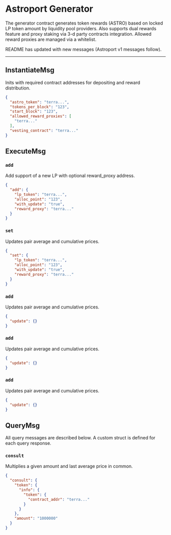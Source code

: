 # Astroport Generator

The generator contract generates token rewards (ASTRO) based on locked LP token amount by liquidity pool providers. Also supports dual rewards feature and proxy staking via 3-d party contracts integration. Allowed reward proxies are managed via a whitelist.

README has updated with new messages (Astroport v1 messages follow).

---

## InstantiateMsg

Inits with required contract addresses for depositing and reward distribution.

```json
{
  "astro_token": "terra...",
  "tokens_per_block": "123",
  "start_block": "123",
  "allowed_reward_proxies": [
    "terra..."
  ],
  "vesting_contract": "terra..."
}
```

## ExecuteMsg

### `add`

Add support of a new LP with optional reward_proxy address.

```json
{
  "add": {
    "lp_token": "terra...",
    "alloc_point": "123",
    "with_update": "true",
    "reward_proxy": "terra..."
  }
}
```

### `set`

Updates pair average and cumulative prices.

```json
{
  "set": {
    "lp_token": "terra...",
    "alloc_point": "123",
    "with_update": "true",
    "reward_proxy": "terra..."
  }
}
```

### `add`

Updates pair average and cumulative prices.

```json
{
  "update": {}
}
```

### `add`

Updates pair average and cumulative prices.

```json
{
  "update": {}
}
```

### `add`

Updates pair average and cumulative prices.

```json
{
  "update": {}
}
```

## QueryMsg

All query messages are described below. A custom struct is defined for each query response.

### `consult`

Multiplies a given amount and last average price in common.

```json
{
  "consult": {
    "token": {
      "info": {
        "token": {
          "contract_addr": "terra..."
        }
      }
    },
    "amount": "1000000"
  }
}
```
